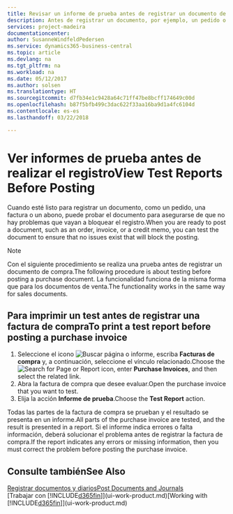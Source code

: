 ```yaml
---
title: Revisar un informe de prueba antes de registrar un documento de venta o de compra | Documentos de Microsoft
description: Antes de registrar un documento, por ejemplo, un pedido o un abono, puede probarlo y revisarlo para comprobar si hay errores que puedan bloquear el registro.
services: project-madeira
documentationcenter: 
author: SusanneWindfeldPedersen
ms.service: dynamics365-business-central
ms.topic: article
ms.devlang: na
ms.tgt_pltfrm: na
ms.workload: na
ms.date: 05/12/2017
ms.author: solsen
ms.translationtype: HT
ms.sourcegitcommit: d7fb34e1c9428a64c71ff47be8bcff174649c00d
ms.openlocfilehash: b87f5bfb499c3dac622f33aa16ba9d1a4fc6104d
ms.contentlocale: es-es
ms.lasthandoff: 03/22/2018

---
```

# <a name="view-test-reports-before-posting"></a><span data-ttu-id="54c7d-103">Ver informes de prueba antes de realizar el registro</span><span class="sxs-lookup"><span data-stu-id="54c7d-103">View Test Reports Before Posting</span></span>
<span data-ttu-id="54c7d-104">Cuando esté listo para registrar un documento, como un pedido, una factura o un abono, puede probar el documento para asegurarse de que no hay problemas que vayan a bloquear el registro.</span><span class="sxs-lookup"><span data-stu-id="54c7d-104">When you are ready to post a document, such as an order, invoice, or a credit memo, you can test the document to ensure that no issues exist that will block the posting.</span></span>

> [!NOTE]  
>   <span data-ttu-id="54c7d-105">Con el siguiente procedimiento se realiza una prueba antes de registrar un documento de compra.</span><span class="sxs-lookup"><span data-stu-id="54c7d-105">The following procedure is about testing before posting a purchase document.</span></span> <span data-ttu-id="54c7d-106">La funcionalidad funciona de la misma forma que para los documentos de venta.</span><span class="sxs-lookup"><span data-stu-id="54c7d-106">The functionality works in the same way for sales documents.</span></span>

## <a name="to-print-a-test-report-before-posting-a-purchase-invoice"></a><span data-ttu-id="54c7d-107">Para imprimir un test antes de registrar una factura de compra</span><span class="sxs-lookup"><span data-stu-id="54c7d-107">To print a test report before posting a purchase invoice</span></span>
1. <span data-ttu-id="54c7d-108">Seleccione el icono ![Buscar página o informe](media/ui-search/search_small.png "icono Buscar página o informe"), escriba **Facturas de compra** y, a continuación, seleccione el vínculo relacionado.</span><span class="sxs-lookup"><span data-stu-id="54c7d-108">Choose the ![Search for Page or Report](media/ui-search/search_small.png "Search for Page or Report icon") icon, enter **Purchase Invoices**, and then select the related link.</span></span>
2. <span data-ttu-id="54c7d-109">Abra la factura de compra que desee evaluar.</span><span class="sxs-lookup"><span data-stu-id="54c7d-109">Open the purchase invoice that you want to test.</span></span>
3. <span data-ttu-id="54c7d-110">Elija la acción **Informe de prueba**.</span><span class="sxs-lookup"><span data-stu-id="54c7d-110">Choose the **Test Report** action.</span></span>  

<span data-ttu-id="54c7d-111">Todas las partes de la factura de compra se prueban y el resultado se presenta en un informe.</span><span class="sxs-lookup"><span data-stu-id="54c7d-111">All parts of the purchase invoice are tested, and the result is presented in a report.</span></span> <span data-ttu-id="54c7d-112">Si el informe indica errores o falta información, deberá solucionar el problema antes de registrar la factura de compra.</span><span class="sxs-lookup"><span data-stu-id="54c7d-112">If the report indicates any errors or missing information, then you must correct the problem before posting the purchase invoice.</span></span>

## <a name="see-also"></a><span data-ttu-id="54c7d-113">Consulte también</span><span class="sxs-lookup"><span data-stu-id="54c7d-113">See Also</span></span>
[<span data-ttu-id="54c7d-114">Registrar documentos y diarios</span><span class="sxs-lookup"><span data-stu-id="54c7d-114">Post Documents and Journals</span></span>](ui-post-documents-journals.md)  
<span data-ttu-id="54c7d-115">[Trabajar con [!INCLUDE[d365fin](includes/d365fin_md.md)]](ui-work-product.md)</span><span class="sxs-lookup"><span data-stu-id="54c7d-115">[Working with [!INCLUDE[d365fin](includes/d365fin_md.md)]](ui-work-product.md)</span></span>


